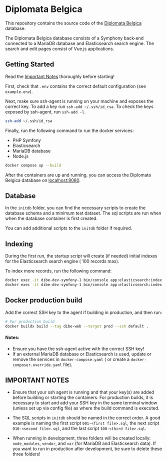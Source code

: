 # Diplomata Belgica

This repository contains the source code of the [Diplomata Belgica](https://www.diplomata-belgica.be/) database.

The Diplomata Belgica database consists of a Symphony back-end connected to a MariaDB database and Elasticsearch search engine.
The search and edit pages consist of Vue.js applications.

## Getting Started

Read the [Important Notes](#important-notes) thoroughly before starting!

First, check that `.env` contains the correct default configuration (see `example.env`).

Next, make sure ssh-agent is running on your machine and exposes the correct key. To add a key run `ssh-add ~/.ssh/id_rsa`. To check the keys exposed by ssh-agent, run `ssh-add -l`.

```sh
ssh-add ~/.ssh/id_rsa
```

Finally, run the following command to run the docker services:

- PHP Symfony
- Elasticsearch
- MariaDB database
- Node.js

```sh
docker compose up --build 
```

After the containers are up and running, you can access the Diplomata Belgica database on [localhost:8080](http://localhost:8080).

## Database

In the `initdb` folder, you can find the necessary scripts to create the database schema and a minimum test dataset. The
sql scripts are run when when the database container is first created.

You can add additional scripts to the `initdb` folder if required.

## Indexing

During the first run, the startup script will create (if needed) initial indexes for the Elasticsearch search engine (
100 records max).

To index more records, run the following command:

```sh
docker exec -it dibe-dev-symfony-1 bin/console app:elasticsearch:index charter [max limit]
docker exec -it dibe-dev-symfony-1 bin/console app:elasticsearch:index tradition [max limit]
```

## Docker production build

Add the correct SSH key to the agent if building in production, and then run:

```sh
# For production build
docker buildx build --tag dibe-web --target prod --ssh default .
```

#### Notes:

- Ensure you have the ssh-agent active with the correct SSH key!
- If an external MariaDB database or Elasticsearch is used, update or remove the services in `docker-compose.yaml` (
  or create a `docker-composer.override.yaml` file).

## IMPORTANT NOTES

- Ensure that your ssh agent is running and that your key(s) are added before building or starting the containers. For
  production builds, it is necessary to start and add your SSH key in the same terminal window (unless set up via config
  file) as where the build command is executed.

- The SQL scripts in `initdb` should be named in the correct order. A good example is naming the first script
  `001-<first file>.sql`, the next script `010-<second file>.sql`, and the last script `100-<third file>.sql`.

- When running in development, three folders will be created locally: `node_modules`, `vendor`, and `var` (for
  MariaDB and Elasticsearch data). If you want to run in production after development, be sure to delete these three
  folders!